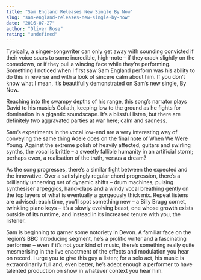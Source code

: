 ```yaml
---
title: "Sam England Releases New Single By Now"
slug: "sam-england-releases-new-single-by-now"
date: "2016-07-27"
author: "Oliver Rose"
rating: "undefined"
---
```


Typically, a singer-songwriter can only get away with sounding convicted if their voice soars to some incredible, high-note – if they crack slightly on the comedown, or if they pull a wincing face while they’re performing. Something I noticed when I first saw Sam England perform was his ability to do this in reverse and with a look of sincere calm about him. If you don’t know what I mean, it’s beautifully demonstrated on Sam’s new single, By Now.

Reaching into the swampy depths of his range, this song’s narrator plays David to his music’s Goliath, keeping low to the ground as he fights for domination in a gigantic soundscape. It’s a blissful listen, but there are definitely two aggravated parties at war here; calm and sadness.

Sam’s experiments in the vocal low-end are a very interesting way of conveying the same thing Adele does on the final note of When We Were Young. Against the extreme polish of heavily affected, guitars and swirling synths, the vocal is brittle – a sweetly fallible humanity in an artificial storm; perhaps even, a realisation of the truth, versus a dream?

As the song progresses, there’s a similar fight between the expected and the innovative. Over a satisfyingly regular chord progression, there’s a brilliantly unnerving set of dynamic shifts – drum machines, pulsing synthesiser arpeggios, hand-claps and a windy vocal breathing gently on the top layers of what is eventually a gorgeously thick mix. Repeat listens are advised: each time, you’ll spot something new – a Billy Bragg cornet, twinkling piano keys – it’s a slowly evolving beast, one whose growth exists outside of its runtime, and instead in its increased tenure with you, the listener.

Sam is beginning to garner some notoriety in Devon. A familiar face on the region’s BBC Introducing segment, he’s a prolific writer and a fascinating performer – even if it’s not your kind of music, there’s something really quite mesmerising in the live enactment of the effects and modulation you hear on record. I urge you to give this guy a listen; for a solo act, his music is extraordinarily full and, even better, he’s adept enough a performer to have talented production on show in whatever context you hear him.
